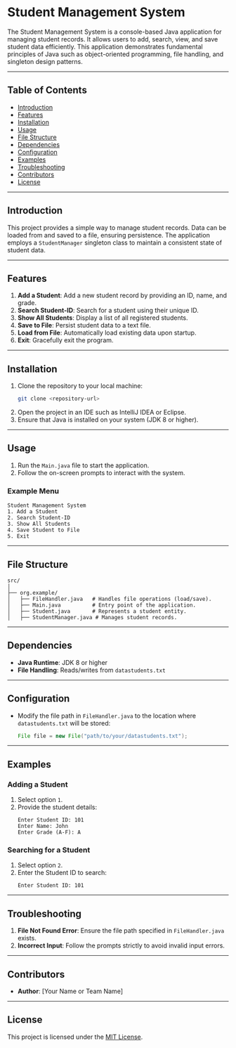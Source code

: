 
# Student Management System

The Student Management System is a console-based Java application for managing student records. It allows users to add, search, view, and save student data efficiently. This application demonstrates fundamental principles of Java such as object-oriented programming, file handling, and singleton design patterns.

---

## Table of Contents

- [Introduction](#introduction)
- [Features](#features)
- [Installation](#installation)
- [Usage](#usage)
- [File Structure](#file-structure)
- [Dependencies](#dependencies)
- [Configuration](#configuration)
- [Examples](#examples)
- [Troubleshooting](#troubleshooting)
- [Contributors](#contributors)
- [License](#license)

---

## Introduction

This project provides a simple way to manage student records. Data can be loaded from and saved to a file, ensuring persistence. The application employs a `StudentManager` singleton class to maintain a consistent state of student data.

---

## Features

1. **Add a Student**: Add a new student record by providing an ID, name, and grade.
2. **Search Student-ID**: Search for a student using their unique ID.
3. **Show All Students**: Display a list of all registered students.
4. **Save to File**: Persist student data to a text file.
5. **Load from File**: Automatically load existing data upon startup.
6. **Exit**: Gracefully exit the program.

---

## Installation

1. Clone the repository to your local machine:
   ```bash
   git clone <repository-url>
   ```
2. Open the project in an IDE such as IntelliJ IDEA or Eclipse.
3. Ensure that Java is installed on your system (JDK 8 or higher).

---

## Usage

1. Run the `Main.java` file to start the application.
2. Follow the on-screen prompts to interact with the system.

### Example Menu
```
Student Management System
1. Add a Student
2. Search Student-ID
3. Show All Students
4. Save Student to File
5. Exit
```

---

## File Structure

```plaintext
src/
│
├── org.example/
│   ├── FileHandler.java   # Handles file operations (load/save).
│   ├── Main.java          # Entry point of the application.
│   ├── Student.java       # Represents a student entity.
│   ├── StudentManager.java # Manages student records.
```

---

## Dependencies

- **Java Runtime**: JDK 8 or higher
- **File Handling**: Reads/writes from `datastudents.txt`

---

## Configuration

- Modify the file path in `FileHandler.java` to the location where `datastudents.txt` will be stored:
  ```java
  File file = new File("path/to/your/datastudents.txt");
  ```

---

## Examples

### Adding a Student
1. Select option `1`.
2. Provide the student details:
   ```
   Enter Student ID: 101
   Enter Name: John
   Enter Grade (A-F): A
   ```

### Searching for a Student
1. Select option `2`.
2. Enter the Student ID to search:
   ```
   Enter Student ID: 101
   ```

---

## Troubleshooting

1. **File Not Found Error**: Ensure the file path specified in `FileHandler.java` exists.
2. **Incorrect Input**: Follow the prompts strictly to avoid invalid input errors.

---

## Contributors

- **Author**: [Your Name or Team Name]

---

## License

This project is licensed under the [MIT License](LICENSE).
